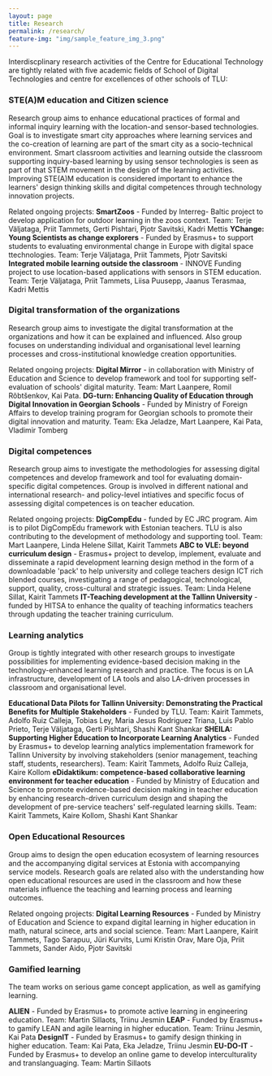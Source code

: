 ```yaml
---
layout: page
title: Research
permalink: /research/
feature-img: "img/sample_feature_img_3.png"
---
```


Interdiscplinary research activities of the Centre for Educational Technology are tightly related with five academic fields of School of Digital Technologies and centre for excellences of other schools of TLU:

### STE(A)M education and Citizen science

Research group aims to enhance educational practices of formal and informal inquiry learning with the location-and sensor-based technologies. Goal is to investigate smart city approaches where learning services and the co-creation of learning are part of the smart city as a socio-technical environment. Smart classroom activities and learning outside the classroom supporting inquiry-based learning by using sensor technologies is seen as part of that STEM movement in the design of the learning activities. Improving STE(A)M education is considered important to enhance the learners' design thinking skills and digital competences through technology innovation projects.

Related ongoing projects:
**SmartZoos** -  Funded by Interreg- Baltic project to develop application for outdoor learning in the zoos context. Team: Terje Väljataga, Priit Tammets, Gerti Pishtari, Pjotr Savitski, Kadri Mettis
**YChange: Young Scientists as change explorers** - Funded by Erasmus+ to support students to evaluating environmental change in Europe with digital space ttechnologies. Team: Terje Väljataga, Priit Tammets, Pjotr Savitski
**Integrated  mobile learning outside the classroom** - INNOVE Funding project to use location-based applications with sensors in STEM education. Team: Terje Väljataga, Priit Tammets, Liisa Puusepp, Jaanus Terasmaa, Kadri Mettis

### Digital transformation of the organizations

Research group aims to investigate the digital transformation at the organizations and how it can be explained and influenced. Also group focuses on understanding individual and organisational level learning processes and cross-institutional knowledge creation opportunities.

Related ongoing projects:
**Digital Mirror** - in collaboration with Ministry of Education and Science to develop framework and tool for supporting self-evaluation of schools' digital maturity. Team: Mart Laanpere, Romil Rõbtšenkov, Kai Pata.
**DG-turn: Enhancing Quality of Education through Digital Innovation in Georgian Schools** - Funded by Ministry of Foreign Affairs to develop training program for Georgian schools to promote their digital innovation and maturity. Team: Eka Jeladze, Mart Laanpere, Kai Pata, Vladimir Tomberg

### Digital competences

Research group aims to investigate the methodologies for assessing digital competences and develop framework and tool for evaluating domain-specific digital competences. Group is involved in different national and international research- and policy-level intiatives and specific focus of assessing digital competences is on teacher education.

Related ongoing projects:
**DigCompEdu** - funded by EC JRC program. Aim is to pilot DigCompEdu framework with Estonian teachers. TLU is also contributing to the development of methodology and supporting tool. Team: Mart Laanpere, Linda Helene Sillat, Kairit Tammets
**ABC to VLE: beyond curriculum design** - Erasmus+ project to develop, implement, evaluate and disseminate a rapid development learning design method in the form of a downloadable 'pack' to help university and college teachers design ICT rich blended courses, investigating a range of pedagogical, technological, support, quality, cross-cultural and strategic issues. Team: Linda Helene Sillat, Kairit Tammets
**IT-Teaching development at the Tallinn University** - funded by HITSA to enhance the quality of teaching informatics teachers through updating the teacher training curriculum.

### Learning analytics 

Group is tightly integrated with other research groups to investigate possibilities for implementing evidence-based decision making in the technology-enhanced learning research and practice. The focus is on LA infrastructure, development of LA tools and also LA-driven processes in classroom and organisational level.

**Educational Data Pilots for Tallinn University: Demonstrating the Practical Benefits for Multiple Stakeholders** - Funded by TLU. Team: Kairit Tammets, Adolfo Ruiz Calleja, Tobias Ley, Maria Jesus Rodriguez Triana, Luis Pablo Prieto, Terje Väljataga, Gerti Pishtari, Shashi Kant Shankar
**SHEILA: Supporting Higher Education to Incorporate Learning Analytics** - Funded by Erasmus+ to develop learning analytics implementation framework for Tallinn University by involving stakeholders (senior management, teaching staff, students, researchers). Team: Kairit Tammets, Adolfo Ruiz Calleja, Kaire Kollom
**eDidaktikum: competence-based collaborative learning environment for teacher education** - Funded by Ministry of Education and Science to promote evidence-based decision making in teacher education by enhancing research-driven curriculum design and shaping the development of pre-service teachers' self-regulated learning skills. Team: Kairit Tammets, Kaire Kollom, Shashi Kant Shankar

### Open Educational Resources

Group aims to design the open education ecosystem of learning resources and the accompanying digital services at Estonia with accompanying service models. Research goals are related also with the understanding how open educational resources are used in the classroom and how these materials influence the teaching and learning process and learning outcomes. 

Related ongoing projects:
**Digital Learning Resources** - Funded by Ministry of Education and Science to expand digital learning in higher education in math, natural scinece, arts and social science. Team: Mart Laanpere, Kairit Tammets, Tago Sarapuu, Jüri Kurvits, Lumi Kristin Orav, Mare Oja, Priit Tammets, Sander Aido, Pjotr Savitski


### Gamified learning

The team works on serious game concept application, as well as gamifying learning.

**ALIEN** - Funded by Erasmus+ to promote active learning in engineering education. Team: Martin Sillaots, Triinu Jesmin
**LEAP** - Funded by Erasmus+ to gamify LEAN and agile learning in higher education. Team: Triinu Jesmin, Kai Pata
**DesignIT** - Funded by Erasmus+ to gamify design thinking in higher education. Team: Kai Pata, Eka Jeladze, Triinu Jesmin
**EU-DO-IT** - Funded by Erasmus+ to develop an online game to develop interculturality and translanguaging. Team: Martin Sillaots

